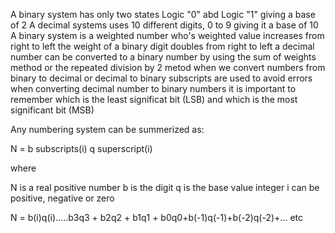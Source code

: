 A binary system has only two states Logic "0" abd Logic "1" giving a base of 2
A decimal systems uses 10 different digits, 0 to 9 giving it a base of 10
A binary system is a weighted number who's weighted value increases from right to left
the weight of a binary digit doubles from right to left
a decimal number can be converted to a binary number by using the sum of weights method or the repeated division by 2 metod
when we convert numbers from binary to decimal or decimal to binary subscripts are used to avoid errors
when converting decimal number to binary numbers it is important to remember which is the least significat bit (LSB) and which is the most significant bit (MSB)


Any numbering system can be summerized as:

N = b subscripts(i) q superscript(i)

where 

N is a real positive number
b is the digit
q is the base value
integer i can be positive, negative or zero

N = b(i)q(i).....b3q3 + b2q2 + b1q1 + b0q0+b(-1)q(-1)+b(-2)q(-2)+... etc


